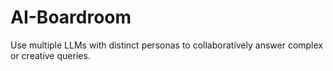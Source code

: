 # AI-Boardroom
Use multiple LLMs with distinct personas to collaboratively answer complex or creative queries.

